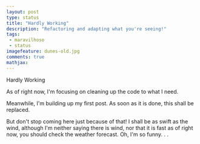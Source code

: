 ```yaml
---
layout: post
type: status
title: "Hardly Working"
description: "Refactoring and adapting what you're seeing!"
tags:
 - maravilhoso
 - status
imagefeature: dunes-old.jpg
comments: true
mathjax:
---
```

Hardly Working

As of right now, I'm focusing on cleaning up the code to what I need.

Meanwhile, I'm building up my first post. As soon as it is done, this shall be replaced.

But don't stop coming here just because of that! I shall be as swift as the wind, although I'm neither saying there is wind, nor that it is fast as of right now, you should check the weather forecast.
Oh, I'm so funny. . .
